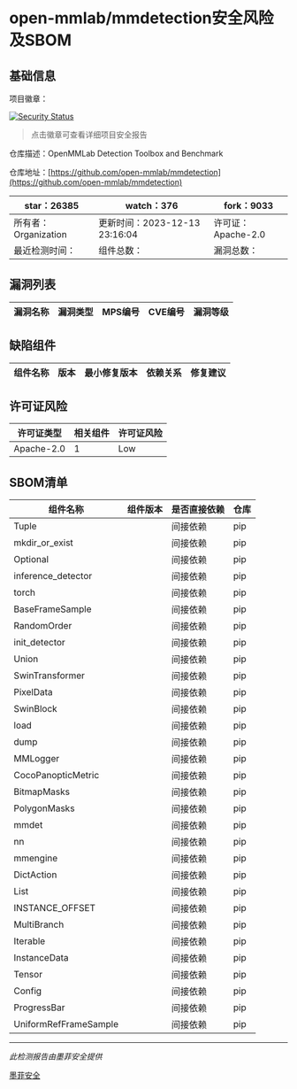 # open-mmlab/mmdetection安全风险及SBOM

## 基础信息

项目徽章：

[![Security Status](https://www.murphysec.com/platform3/v31/badge/1735368719825592320.svg)](https://www.murphysec.com/console/report/1735368719049646080/1735368719825592320)

> 点击徽章可查看详细项目安全报告

仓库描述：OpenMMLab Detection Toolbox and Benchmark

仓库地址：[https://github.com/open-mmlab/mmdetection](https://github.com/open-mmlab/mmdetection)

| star：26385 | watch：376 | fork：9033 |
| ----------- | -------------- | ------------ |
| 所有者：Organization | 更新时间：2023-12-13 23:16:04 | 许可证：Apache-2.0 |
| 最近检测时间： | 组件总数： | 漏洞总数： |




## 漏洞列表

| 漏洞名称 | 漏洞类型 | MPS编号 | CVE编号 | 漏洞等级 |
| ------- | ------ | ------- | ------ | ----- |





## 缺陷组件

| 组件名称 | 版本 | 最小修复版本 | 依赖关系 | 修复建议 |
| -------- | ---- | ------------ | -------- | -------- |





## 许可证风险

| 许可证类型 | 相关组件 | 许可证风险 |
| ---------- | -------- | ---------- |
|Apache-2.0|1|Low|




## SBOM清单

| 组件名称 | 组件版本 | 是否直接依赖 | 仓库 |
| -------- | -------- | ------------ | ---- |
|Tuple||间接依赖|pip|
|mkdir_or_exist||间接依赖|pip|
|Optional||间接依赖|pip|
|inference_detector||间接依赖|pip|
|torch||间接依赖|pip|
|BaseFrameSample||间接依赖|pip|
|RandomOrder||间接依赖|pip|
|init_detector||间接依赖|pip|
|Union||间接依赖|pip|
|SwinTransformer||间接依赖|pip|
|PixelData||间接依赖|pip|
|SwinBlock||间接依赖|pip|
|load||间接依赖|pip|
|dump||间接依赖|pip|
|MMLogger||间接依赖|pip|
|CocoPanopticMetric||间接依赖|pip|
|BitmapMasks||间接依赖|pip|
|PolygonMasks||间接依赖|pip|
|mmdet||间接依赖|pip|
|nn||间接依赖|pip|
|mmengine||间接依赖|pip|
|DictAction||间接依赖|pip|
|List||间接依赖|pip|
|INSTANCE_OFFSET||间接依赖|pip|
|MultiBranch||间接依赖|pip|
|Iterable||间接依赖|pip|
|InstanceData||间接依赖|pip|
|Tensor||间接依赖|pip|
|Config||间接依赖|pip|
|ProgressBar||间接依赖|pip|
|UniformRefFrameSample||间接依赖|pip|


------

*此检测报告由墨菲安全提供*

[墨菲安全](www.murphysec.com)